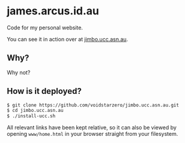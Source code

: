 james.arcus.id.au
=================
Code for my personal website.

You can see it in action over at [jimbo.ucc.asn.au][jimbo-ucc].

Why?
----
Why not?

How is it deployed?
-------------------
```bash
$ git clone https://github.com/voidstarzero/jimbo.ucc.asn.au.git
$ cd jimbo.ucc.asn.au
$ ./install-ucc.sh
```

All relevant links have been kept relative, so it can also be viewed by opening
`www/home.html` in your browser straight from your filesystem.

[jimbo-ucc]: https://jimbo.ucc.asn.au/
